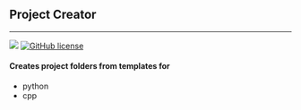 ## Project Creator
----

![](https://img.shields.io/github/repo-size/cccaaannn/project_creator?style=flat-square) [![GitHub license](https://img.shields.io/github/license/cccaaannn/project_creator?style=flat-square)](https://github.com/cccaaannn/project_creator/blob/master/LICENSE)

#### Creates project folders from templates for
- python
- cpp

